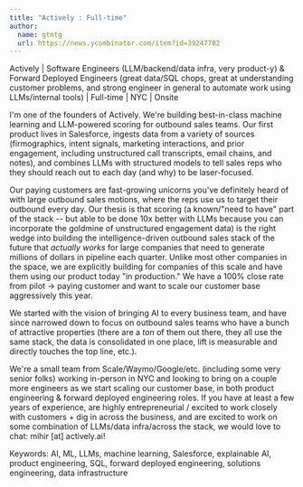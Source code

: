 ```yaml
---
title: "Actively : Full-time"
author:
  name: gtmtg
  url: https://news.ycombinator.com/item?id=39247782
---
```

Actively | Software Engineers (LLM&#x2F;backend&#x2F;data infra, very product-y) &amp; Forward Deployed Engineers (great data&#x2F;SQL chops, great at understanding customer problems, and strong engineer in general to automate work using LLMs&#x2F;internal tools) | Full-time | NYC | Onsite

I&#x27;m one of the founders of Actively. We&#x27;re building best-in-class machine learning and LLM-powered scoring for outbound sales teams. Our first product lives in Salesforce, ingests data from a variety of sources (firmographics, intent signals, marketing interactions, and prior engagement, including unstructured call transcripts, email chains, and notes), and combines LLMs with structured models to tell sales reps who they should reach out to each day (and why) to be laser-focused.

Our paying customers are fast-growing unicorns you&#x27;ve definitely heard of with large outbound sales motions, where the reps use us to target their outbound every day. Our thesis is that scoring (a known&#x2F;&quot;need to have&quot; part of the stack -- but able to be done 10x better with LLMs because you can incorporate the goldmine of unstructured engagement data) is the right wedge into building the intelligence-driven outbound sales stack of the future that _actually works_ for large companies that need to generate millions of dollars in pipeline each quarter. Unlike most other companies in the space, we are explicitly building for companies of this scale and have them using our product today &quot;in production.&quot; We have a 100% close rate from pilot → paying customer and want to scale our customer base aggressively this year.

We started with the vision of bringing AI to every business team, and have since narrowed down to focus on outbound sales teams who have a bunch of attractive properties (there are a _ton_ of them out there, they all use the same stack, the data is consolidated in one place, lift is measurable and directly touches the top line, etc.).

We&#x27;re a small team from Scale&#x2F;Waymo&#x2F;Google&#x2F;etc. (including some very senior folks) working in-person in NYC and looking to bring on a couple more engineers as we start scaling our customer base, in both product engineering &amp; forward deployed engineering roles. If you have at least a few years of experience, are highly entrepreneurial &#x2F; excited to work closely with customers + dig in across the business, and are excited to work on some combination of LLMs&#x2F;data infra&#x2F;across the stack, we would love to chat: mihir [at] actively.ai!

Keywords: AI, ML, LLMs, machine learning, Salesforce, explainable AI, product engineering, SQL, forward deployed engineering, solutions engineering, data infrastructure
